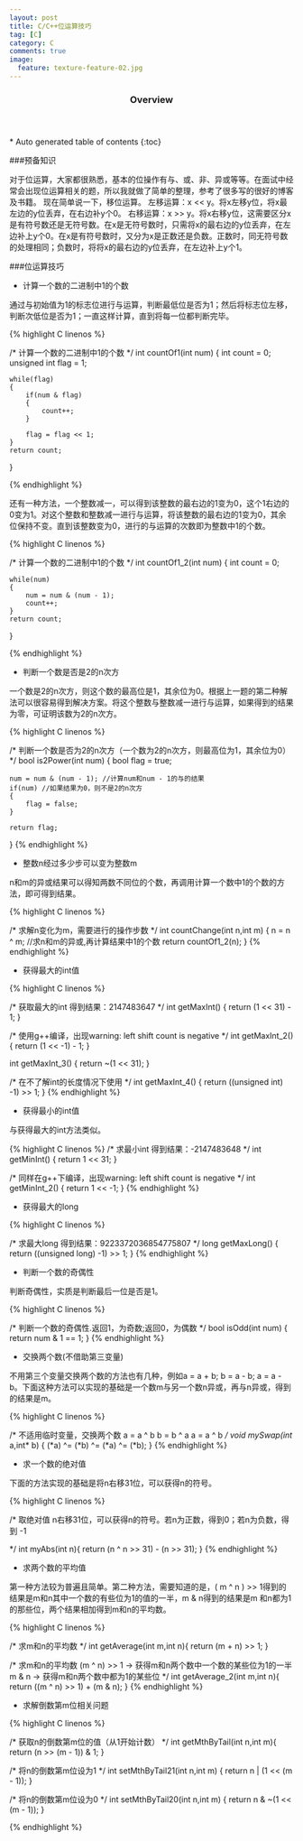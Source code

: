 ```yaml
---
layout: post
title: C/C++位运算技巧
tag: [C]
category: C
comments: true
image:
  feature: texture-feature-02.jpg
---
```


<section id="table-of-contents" class="toc">
  <header>
    <h3>Overview</h3>
  </header>
<div id="drawer" markdown="1">
*  Auto generated table of contents
{:toc}
</div>
</section>


###预备知识

对于位运算，大家都很熟悉，基本的位操作有与、或、非、异或等等。在面试中经常会出现位运算相关的题，所以我就做了简单的整理，参考了很多写的很好的博客及书籍。
现在简单说一下，移位运算。
左移运算：x << y。将x左移y位，将x最左边的y位丢弃，在右边补y个0。
右移运算：x >> y。将x右移y位，这需要区分x是有符号数还是无符号数。在x是无符号数时，只需将x的最右边的y位丢弃，在左边补上y个0。在x是有符号数时，又分为x是正数还是负数。正数时，同无符号数的处理相同；负数时，将将x的最右边的y位丢弃，在左边补上y个1。

###位运算技巧

* 计算一个数的二进制中1的个数

通过与初始值为1的标志位进行与运算，判断最低位是否为1；然后将标志位左移，判断次低位是否为1；一直这样计算，直到将每一位都判断完毕。


{% highlight C linenos %}

/*
	计算一个数的二进制中1的个数
*/
int countOf1(int num)
{
	int count = 0;
	unsigned int flag = 1;

	while(flag)
	{
		if(num & flag)
		{
			count++;
		}

		flag = flag << 1;
	}
	return count;
}

{% endhighlight %}

还有一种方法，一个整数减一，可以得到该整数的最右边的1变为0，这个1右边的0变为1。对这个整数和整数减一进行与运算，将该整数的最右边的1变为0，其余位保持不变。直到该整数变为0，进行的与运算的次数即为整数中1的个数。

{% highlight C linenos %}

/*
	计算一个数的二进制中1的个数
*/
int countOf1_2(int num)
{
	int count = 0;

	while(num)
	{
		num = num & (num - 1);
		count++;
	}
	return count;
}

{% endhighlight %}

* 判断一个数是否是2的n次方

一个数是2的n次方，则这个数的最高位是1，其余位为0。根据上一题的第二种解法可以很容易得到解决方案。将这个整数与整数减一进行与运算，如果得到的结果为零，可证明该数为2的n次方。

{% highlight C linenos %}

/*
	判断一个数是否为2的n次方（一个数为2的n次方，则最高位为1，其余位为0）
*/
bool is2Power(int num)
{
	bool flag = true;

	num = num & (num - 1); //计算num和num - 1的与的结果
	if(num) //如果结果为0，则不是2的n次方
	{
		flag = false;
	}
	
	return flag;
}
{% endhighlight %}

* 整数n经过多少步可以变为整数m

n和m的异或结果可以得知两数不同位的个数，再调用计算一个数中1的个数的方法，即可得到结果。

{% highlight C linenos %}

/*
	求解n变化为m，需要进行的操作步数
*/
int countChange(int n,int m)
{
	n = n ^ m; //求n和m的异或,再计算结果中1的个数
	return countOf1_2(n);
}
{% endhighlight %}

* 获得最大的int值

{% highlight C linenos %}

/*
	获取最大的int
	得到结果：2147483647
*/
int getMaxInt()
{
	return (1 << 31) - 1;
}

/*
	使用g++编译，出现warning: left shift count is negative
*/
int getMaxInt_2()
{
	return (1 << -1) - 1;
}

int getMaxInt_3()
{
	return ~(1 << 31);
}

/*
	在不了解int的长度情况下使用
*/
int getMaxInt_4()
{
	return ((unsigned int) -1) >> 1; 
}
{% endhighlight %}

* 获得最小的int值

与获得最大的int方法类似。

{% highlight C linenos %}
/*
	求最小int
	得到结果：-2147483648
*/
int getMinInt()
{
	return 1 << 31;
}

/*
	同样在g++下编译，出现warning: left shift count is negative
*/
int getMinInt_2()
{
	return 1 << -1;
}
{% endhighlight %}

* 获得最大的long

{% highlight C linenos %}

/*
	求最大long
	得到结果：9223372036854775807
*/
long getMaxLong()
{
	return ((unsigned long) -1) >> 1;
}
{% endhighlight %}

* 判断一个数的奇偶性

判断奇偶性，实质是判断最后一位是否是1。

{% highlight C linenos %}

/*
	判断一个数的奇偶性.返回1，为奇数;返回0，为偶数
*/
bool isOdd(int num)
{
	return num & 1 == 1;
}
{% endhighlight %}

* 交换两个数(不借助第三变量)

不用第三个变量交换两个数的方法也有几种，例如a = a + b;  b = a - b; a = a - b。下面这种方法可以实现的基础是一个数m与另一个数n异或，再与n异或，得到的结果是m。


{% highlight C linenos %}

/*
	不适用临时变量，交换两个数
	a = a ^ b
	b = b ^ a
	a = a ^ b
*/
void mySwap(int* a,int* b)
{
	(*a) ^= (*b) ^= (*a) ^= (*b);
}
{% endhighlight %}

* 求一个数的绝对值

下面的方法实现的基础是将n右移31位，可以获得n的符号。

{% highlight C linenos %}

/*
	取绝对值
	n右移31位，可以获得n的符号。若n为正数，得到0；若n为负数，得到 -1
	
*/
int myAbs(int n){
	return (n ^ n >> 31) - (n >> 31);
}
{% endhighlight %}

* 求两个数的平均值

第一种方法较为普遍且简单。第二种方法，需要知道的是，( m ^ n ) >> 1得到的结果是m和n其中一个数的有些位为1的值的一半，m & n得到的结果是m 和n都为1的那些位，两个结果相加得到m和n的平均数。

{% highlight C linenos %}

/*
	求m和n的平均数
*/
int getAverage(int m,int n){
	return (m + n) >> 1;
}

/*
	求m和n的平均数
	(m ^ n) >> 1 -> 获得m和n两个数中一个数的某些位为1的一半
	m & n -> 获得m和n两个数中都为1的某些位
*/
int getAverage_2(int m,int n){
	return ((m ^ n) >> 1) + (m & n);
}
{% endhighlight %}

* 求解倒数第m位相关问题

{% highlight C linenos %}

/*
	获取n的倒数第m位的值（从1开始计数）
*/
int getMthByTail(int n,int m){
	return (n >> (m - 1)) & 1;
}

/*
	将n的倒数第m位设为1
*/
int setMthByTail21(int n,int m)
{
	return n | (1 << (m - 1));
}

/*
	将n的倒数第m位设为0
*/
int setMthByTail20(int n,int m)
{
	return n & ~(1 << (m - 1));
}

{% endhighlight %}